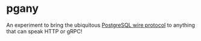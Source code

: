 # pgany

An experiment to bring the ubiquitous [PostgreSQL wire protocol](https://www.postgresql.org/docs/current/protocol.html)
to anything that can speak HTTP or gRPC!
